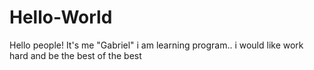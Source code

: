 # Hello-World
 Hello people!
 It's me "Gabriel" i am learning  program.. i would like work hard and be the best of the best
